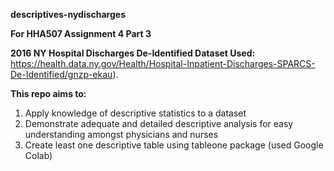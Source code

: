 **descriptives-nydischarges**

**For HHA507 Assignment 4 Part 3**

**2016 NY Hospital Discharges De-Identified Dataset Used:** 
https://health.data.ny.gov/Health/Hospital-Inpatient-Discharges-SPARCS-De-Identified/gnzp-ekau). 


**This repo aims to:**
1. Apply knowledge of descriptive statistics to a dataset
2. Demonstrate adequate and detailed descriptive analysis for easy understanding amongst physicians and nurses
3. Create least one descriptive table using tableone package (used Google Colab)
